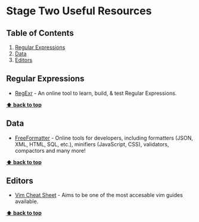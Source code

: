# Stage Two Useful Resources

## Table of Contents

  1. [Regular Expressions](#regular-expressions)
  1. [Data](#data)
  1. [Editors](#editors)

## Regular Expressions

  - [RegExr](http://www.regexr.com) - An online tool to learn, build, & test Regular Expressions.

**[⬆ back to top](#table-of-contents)**

## Data

  - [FreeFormatter](https://www.freeformatter.com) - Online tools for developers, including formatters (JSON, XML, HTML, SQL, etc.), minifiers (JavaScript, CSS), validators, compactors and many more!

**[⬆ back to top](#table-of-contents)**

## Editors

  - [Vim Cheat Sheet](http://vim.rtorr.com) - Aims to be one of the most accesable vim guides available.

**[⬆ back to top](#table-of-contents)**
